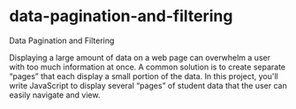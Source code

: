 # data-pagination-and-filtering

Data Pagination and Filtering

Displaying a large amount of data on a web page can overwhelm a user with too much information at once. A common solution is to create separate “pages” that each display a small portion of the data. In this project, you'll write JavaScript to display several “pages” of student data that the user can easily navigate and view.
